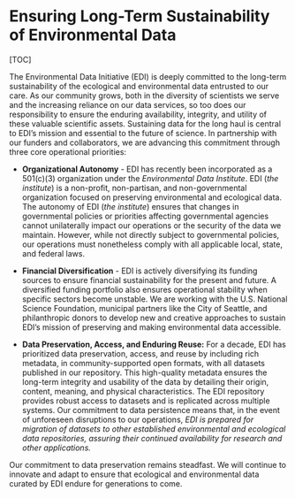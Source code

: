 # Ensuring Long-Term Sustainability of Environmental Data

[TOC]

The Environmental Data Initiative (EDI) is deeply committed to the long-term sustainability of the ecological and environmental data entrusted to our care. As our community grows, both in the diversity of scientists we serve and the increasing reliance on our data services, so too does our responsibility to ensure the enduring availability, integrity, and utility of these valuable scientific assets. Sustaining data for the long haul is central to EDI’s mission and essential to the future of science. In partnership with our funders and collaborators, we are advancing this commitment through three core operational priorities:

* **Organizational Autonomy** \- EDI has recently been incorporated as a 501(c)(3) organization under the *Environmental Data Institute*. EDI (*the institute*) is a non-profit, non-partisan, and non-governmental organization focused on preserving environmental and ecological data. The autonomy of EDI (*the institute*) ensures that changes in governmental policies or priorities affecting governmental agencies cannot unilaterally impact our operations or the security of the data we maintain. However, while not directly subject to governmental policies, our operations must nonetheless comply with all applicable local, state, and federal laws.

* **Financial Diversification** \- EDI is actively diversifying its funding sources to ensure financial sustainability for the present and future. A diversified funding portfolio also ensures operational stability when specific sectors become unstable. We are working with the U.S. National Science Foundation, municipal partners like the City of Seattle, and philanthropic donors to develop new and creative approaches to sustain EDI’s mission of preserving and making environmental data accessible.

* **Data Preservation, Access, and Enduring Reuse:** For a decade, EDI has prioritized data preservation, access, and reuse by including rich metadata, in community-supported open formats, with all datasets published in our repository. This high-quality metadata ensures the long-term integrity and usability of the data by detailing their origin, content, meaning, and physical characteristics. The EDI repository provides robust access to datasets and is replicated across multiple systems. Our commitment to data persistence means that, in the event of unforeseen disruptions to our operations, *EDI is prepared for migration of datasets to other established environmental and ecological data repositories, assuring their continued availability for research and other applications.*

Our commitment to data preservation remains steadfast. We will continue to innovate and adapt to ensure that ecological and environmental data curated by EDI endure for generations to come.